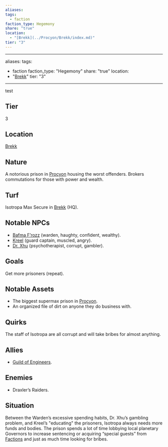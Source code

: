 ```yaml
---
aliases: 
tags:
  - faction
faction_type: Hegemony
share: "true"
location:
  - "[Brekk](../Procyon/Brekk/index.md)"
tier: "3"
---
```

---
aliases: 
tags:
  - faction
faction_type: "Hegemony"
share: "true"
location:
  - "[Brekk](../Procyon/Brekk/index.md)"
tier: "3"
---

test

## Tier

3

## Location

[Brekk](../Procyon/Brekk/index.md)

## Nature
A notorious prison in [Procyon](../Procyon/index.md) housing the worst offenders. Brokers commutations for those with power and wealth.

## Turf
Isotropa Max Secure in [Brekk](../Procyon/Brekk/index.md) (HQ).

## Notable NPCs
- [Bafma F’rozz](Bafma%20F%E2%80%99rozz.md) (warden, haughty, confident, wealthy).
- [Kreel](Kreel.md) (guard captain, muscled, angry).
- [Dr. Xhu](Dr.%20Xhu.md) (psychotherapist, corrupt, gambler).

## Goals
Get more prisoners (repeat).

## Notable Assets
- The biggest supermax prison in [Procyon](../Procyon/index.md).
- An organized file of dirt on anyone they do business with.

## Quirks
The staff of Isotropa are all corrupt and will take bribes for almost anything.

## Allies
- [Guild of Engineers](./Guild%20of%20Engineers.md).

## Enemies
- Draxler’s Raiders.

## Situation
Between the Warden’s excessive spending habits, Dr. Xhu’s gambling problem, and Kreel’s "educating" the prisoners, Isotropa always needs more funds and bodies. The prison spends a lot of time lobbying local planetary Governors to increase sentencing or acquiring “special guests” from [Factions](./index.md) and just as much time looking for bribes.
